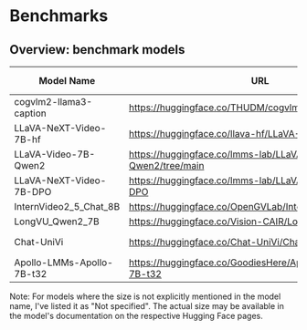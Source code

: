 # Benchmarks

## Overview: benchmark models

| Model Name | URL | Model Size |
|------------|-----|------------|
| cogvlm2-llama3-caption | https://huggingface.co/THUDM/cogvlm2-llama3-caption | Not specified |
| LLaVA-NeXT-Video-7B-hf | https://huggingface.co/llava-hf/LLaVA-NeXT-Video-7B-hf | 7B |
| LLaVA-Video-7B-Qwen2 | https://huggingface.co/lmms-lab/LLaVA-Video-7B-Qwen2/tree/main | 7B |
| LLaVA-NeXT-Video-7B-DPO | https://huggingface.co/lmms-lab/LLaVA-NeXT-Video-7B-DPO | 7B |
| InternVideo2_5_Chat_8B | https://huggingface.co/OpenGVLab/InternVideo2_5_Chat_8B | 8B |
| LongVU_Qwen2_7B | https://huggingface.co/Vision-CAIR/LongVU_Qwen2_7B | 7B |
| Chat-UniVi | https://huggingface.co/Chat-UniVi/Chat-UniVi | Not specified |
| Apollo-LMMs-Apollo-7B-t32 | https://huggingface.co/GoodiesHere/Apollo-LMMs-Apollo-7B-t32 | 7B |

Note: For models where the size is not explicitly mentioned in the model name, I've listed it as "Not specified". The actual size may be available in the model's documentation on the respective Hugging Face pages.
